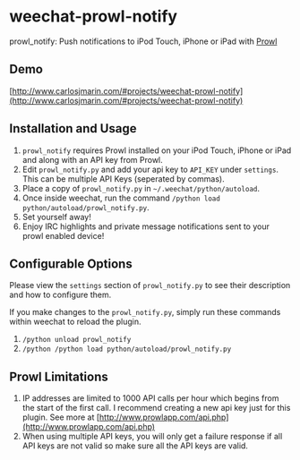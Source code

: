 weechat-prowl-notify
====================

prowl_notify: Push notifications to iPod Touch, iPhone or iPad with [Prowl](http://prowlapp.com)

## Demo
[http://www.carlosjmarin.com/#projects/weechat-prowl-notify](http://www.carlosjmarin.com/#projects/weechat-prowl-notify)

## Installation and Usage
1. `prowl_notify` requires Prowl installed on your iPod Touch, iPhone or iPad and along with an API key from Prowl.
2. Edit `prowl_notify.py` and add your api key to `API_KEY` under `settings`. This can be multiple API Keys (seperated by commas).
3. Place a copy of `prowl_notify.py` in `~/.weechat/python/autoload`.
4. Once inside weechat, run the command `/python load python/autoload/prowl_notify.py`.
5. Set yourself away!
6. Enjoy IRC highlights and private message notifications sent to your prowl enabled device!

## Configurable Options
Please view the `settings` section of `prowl_notify.py` to see their description and how to configure them.

If you make changes to the `prowl_notify.py`, simply run these commands within weechat to reload the plugin.

1. `/python unload prowl_notify`
2. `/python /python load python/autoload/prowl_notify.py`

## Prowl Limitations
1. IP addresses are limited to 1000 API calls per hour which begins from the start of the first call. I recommend creating a new api key just for this plugin. See more at [http://www.prowlapp.com/api.php](http://www.prowlapp.com/api.php)
2. When using multiple API keys, you will only get a failure response if all API keys are not valid so make sure all the API keys are valid.
